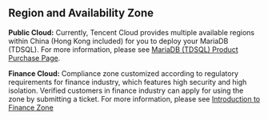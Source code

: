 ## Region and Availability Zone
**Public Cloud:**
Currently, Tencent Cloud provides multiple available regions within China (Hong Kong included) for you to deploy your MariaDB (TDSQL). For more information, please see [MariaDB (TDSQL) Product Purchase Page](https://buy.tce.fsphere.cn/tdsql?regionId=1&projectId=0).

**Finance Cloud:**
Compliance zone customized according to regulatory requirements for finance industry, which features high security and high isolation. Verified customers in finance industry can apply for using the zone by submitting a ticket. For more information, please see [Introduction to Finance Zone](http://tce.fsphere.cn/doc/product/304/%E9%87%91%E8%9E%8D%E4%BA%91%E7%AE%80%E4%BB%8B)

